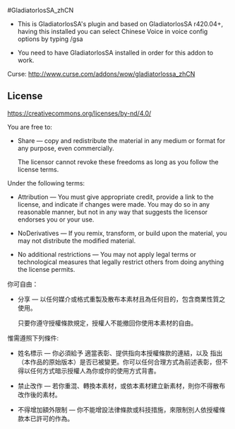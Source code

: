 #GladiatorlosSA_zhCN

- This is GladiatorlosSA's plugin and based on GladiatorlosSA r420.04+, 
having this installed you can select Chinese Voice in voice config options by typing /gsa

- You need to have GladiatorlosSA installed in order for this addon to work.

Curse: http://www.curse.com/addons/wow/gladiatorlossa_zhCN

License
------
https://creativecommons.org/licenses/by-nd/4.0/

You are free to:

 *  Share — copy and redistribute the material in any medium or format for any purpose, even commercially.

    The licensor cannot revoke these freedoms as long as you follow the license terms.

Under the following terms:

 * Attribution — You must give appropriate credit, provide a link to the license, and indicate if changes were made. You may do so in any reasonable manner, but not in any way that suggests the licensor endorses you or your use.

 * NoDerivatives — If you remix, transform, or build upon the material, you may not distribute the modified material.

 * No additional restrictions — You may not apply legal terms or technological measures that legally restrict others from doing anything the license permits.

你可自由：

 *  分享 — 以任何媒介或格式重製及散布本素材且為任何目的，包含商業性質之使用。

    只要你遵守授權條款規定，授權人不能撤回你使用本素材的自由。

惟需遵照下列條件:

 *  姓名標示 — 你必須給予 適當表彰、提供指向本授權條款的連結，以及 指出（本作品的原始版本）是否已被變更。你可以任何合理方式為前述表彰，但不得以任何方式暗示授權人為你或你的使用方式背書。

 *  禁止改作 — 若你重混、轉換本素材，或依本素材建立新素材，則你不得散布改作後的素材。

 *  不得增加額外限制 — 你不能增設法律條款或科技措施，來限制別人依授權條款本已許可的作為。

